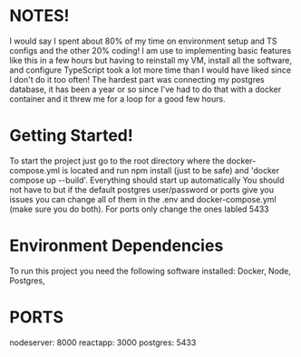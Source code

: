 # NOTES!
I would say I spent about 80% of my time on environment setup and TS configs and the other 20% coding! I am use to implementing basic features like this in a few hours but having to reinstall my VM, install all the software, and configure TypeScript took a lot more time than I would have liked since I don't do it too often! The hardest part was connecting my postgres database, it has been a year or so since I've had to do that with a docker container and it threw me for a loop for a good few hours.

# Getting Started!
To start the project just go to the root directory where the docker-compose.yml is located and run npm install (just to be safe) and 'docker compose up --build'. Everything should start up automatically
You should not have to but if the default postgres user/password or ports give you issues you can change all of them in the .env and docker-compose.yml (make sure you do both). For ports only change the ones labled 5433

# Environment Dependencies
To run this project you need the following software installed:
Docker,
Node,
Postgres,

# PORTS
nodeserver: 8000
reactapp: 3000
postgres: 5433
